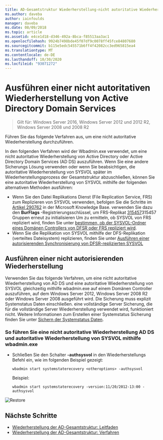 ```yaml
---
title: AD-Gesamtstruktur Wiederherstellung-nicht autoritative Wiederherstellung
ms.author: daveba
author: iainfoulds
manager: daveba
ms.date: 08/09/2018
ms.topic: article
ms.assetid: e4ce1d18-d346-492a-8bca-f85513aa3ac1
ms.openlocfilehash: 9924b7498bde45f07df9c0078ff45fce84807680
ms.sourcegitcommit: b115e5edc545571b6ff4f42082cc3ed965815ea4
ms.translationtype: MT
ms.contentlocale: de-DE
ms.lasthandoff: 10/30/2020
ms.locfileid: "93071272"
---
```

# <a name="performing-a-nonauthoritative-restore-of-active-directory-domain-services"></a>Ausführen einer nicht autoritativen Wiederherstellung von Active Directory Domain Services

>Gilt für: Windows Server 2016, Windows Server 2012 und 2012 R2, Windows Server 2008 und 2008 R2

Führen Sie das folgende Verfahren aus, um eine nicht autoritative Wiederherstellung durchzuführen.

In den folgenden Verfahren wird der Wbadmin.exe verwendet, um eine nicht autoritative Wiederherstellung von Active Directory oder Active Directory Domain Services (AD DS) auszuführen. Wenn Sie eine andere Sicherungs Lösung verwenden oder wenn Sie beabsichtigen, die autoritative Wiederherstellung von SYSVOL später im Wiederherstellungsprozess der Gesamtstruktur abzuschließen, können Sie eine autoritative Wiederherstellung von SYSVOL mithilfe der folgenden alternativen Methoden ausführen:

- Wenn Sie den Datei Replikations Dienst (File Replication Service, FRS) zum Replizieren von SYSVOL verwenden, befolgen Sie die Schritte im [Artikel 290762](https://go.microsoft.com/fwlink/?LinkId=148443) in der Microsoft Knowledge Base. verwenden Sie dazu den **BurFlags** -Registrierungsschlüssel, um FRS-Replikat [315457](https://support.microsoft.com/kb/315457)315457 Gruppen erneut zu initialisieren Um zu ermitteln, ob SYSVOL von FRS repliziert wird, finden Sie unter [bestimmen, ob der SYSVOL-Ordner eines Domänen Controllers von DFSR oder FRS repliziert wird](/windows/win32/vss/backing-up-and-restoring-an-frs-replicated-sysvol-folder#determining_whether_a_domain_controller_s_sysvol_folder_is_replicated_by_dfsr_or_frs).
- Wenn Sie die Replikation von SYSVOL mithilfe der DFS-Replikation (verteiltes Dateisystem) replizieren, finden Sie unter [Ausführen einer autorisierenden Synchronisierung von DFSR-replizierten SYSVOL](AD-Forest-Recovery-Authoritative-Recovery-SYSVOL.md)

## <a name="performing-a-nonauthoritative-restore"></a>Ausführen einer nicht autorisierenden Wiederherstellung

Verwenden Sie das folgende Verfahren, um eine nicht autoritative Wiederherstellung von AD DS und eine autoritative Wiederherstellung von SYSVOL gleichzeitig mithilfe wbadmin.exe auf einem Domänen Controller auszuführen, auf dem Windows Server 2012, Windows Server 2008 R2 oder Windows Server 2008 ausgeführt wird. Die Sicherung muss explizit Systemstatus Daten einschließen. eine vollständige Server Sicherung, die für die vollständige Server Wiederherstellung verwendet wird, funktioniert nicht. Weitere Informationen zum Erstellen einer Systemstatus Sicherung finden Sie unter [Sichern der Systemstatus Daten](AD-Forest-Recovery-Backing-up-System-State.md).

### <a name="to-perform-a-nonauthoritative-restore-of-ad-ds-and-authoritative-restore-of-sysvol-using-wbadminexe"></a>So führen Sie eine nicht autoritative Wiederherstellung AD DS und autoritative Wiederherstellung von SYSVOL mithilfe wbadmin.exe

- Schließen Sie den Schalter **-authsysvol** in den Wiederherstellungs Befehl ein, wie im folgenden Beispiel gezeigt:

   ```
   wbadmin start systemstaterecovery <otheroptions> -authsysvol
   ```

   Beispiel:

   ```
   wbadmin start systemstaterecovery -version:11/20/2012-13:00 -authsysvol
   ```

![Restore](media/AD-Forest-Recovery-Nonauthoritative-Restore/nonauth.png)

## <a name="next-steps"></a>Nächste Schritte

- [Wiederherstellung der AD-Gesamtstruktur: Leitfaden](AD-Forest-Recovery-Guide.md)
- [Wiederherstellung der AD-Gesamtstruktur: Verfahren](AD-Forest-Recovery-Procedures.md)
